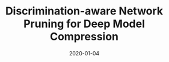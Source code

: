 ---
title: "Discrimination-aware Network Pruning for Deep Model Compression"
collection: journals
permalink: /publication/Discrimination_network
date: 2020-01-04
year: "2020"
venue: "CoRR abs/2001.01050"
city: 
state: ""
thumbnail: "Discrimination_network.png"
teaser :
authors: "Jing Liu, Bohan Zhuang, Zhuangwei Zhuang, Yong Guo, Junzhou Huang, Jinhui Zhu, Mingkui Tan "
bibtex: Discrimination_network.txt
uri: Discrimination_network.pdf
arxiv: https://arxiv.org/abs/2001.01050
project: 
source: https://github.com/SCUT-AILab/DCP
poster: 
data:
---